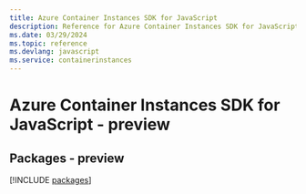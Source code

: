 ```yaml
---
title: Azure Container Instances SDK for JavaScript
description: Reference for Azure Container Instances SDK for JavaScript
ms.date: 03/29/2024
ms.topic: reference
ms.devlang: javascript
ms.service: containerinstances
---
```

# Azure Container Instances SDK for JavaScript - preview
## Packages - preview
[!INCLUDE [packages](container-instances-index.md)]